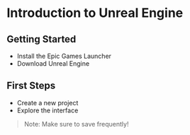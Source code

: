 # Introduction to Unreal Engine

## Getting Started
- Install the Epic Games Launcher
- Download Unreal Engine

## First Steps
- Create a new project
- Explore the interface
> Note: Make sure to save frequently!